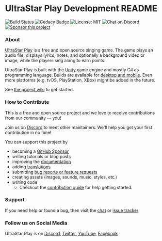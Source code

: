 # UltraStar Play Development README

[![Build Status](https://github.com/UltraStar-Deluxe/Play/actions/workflows/build-main-game.yml/badge.svg)](https://github.com/UltraStar-Deluxe/Play/actions/workflows/build-main-game.yml)
[![Codacy Badge](https://app.codacy.com/project/badge/Grade/7cb9f368e7cb49a580a2ab3ed4345a07)](https://www.codacy.com/gh/UltraStar-Deluxe/Play/dashboard?utm_source=github.com&amp;utm_medium=referral&amp;utm_content=UltraStar-Deluxe/Play&amp;utm_campaign=Badge_Grade)
[![License: MIT](https://img.shields.io/badge/License-MIT-yellow.svg)](https://github.com/UltraStar-Deluxe/Play/blob/master/LICENSE) 
[![Chat on Discord](https://img.shields.io/discord/957290213246390352)](https://discord.com/invite/PAUJFKCGbb)
[![Sponsor this project](https://img.shields.io/badge/-Sponsor-fafbfc?logo=GitHub%20Sponsors)](https://github.com/sponsors/achimmihca)

### About
[UltraStar Play](https://usplay.net/) is a free and open source singing game.
The game plays an audio file, displays lyrics, notes, and optionally a background video or image, while the players sing along to earn points.

UltraStar Play is built with the [Unity](https://unity.com/) game engine and mostly C# as programming language.
Builds are available for [desktop and mobile](https://github.com/UltraStar-Deluxe/Play/releases).
Even more platforms (e.g. tvOS, PlayStation, XBox) might be added in the future.

See [the project wiki](https://github.com/UltraStar-Deluxe/Play/wiki/First-Steps) to get started.

### How to Contribute
This is a free and open source project and we love to receive contributions from our community — you!

Join us on [Discord](https://discord.gg/PAUJFKCGbb) to meet other maintainers. We'll help you get your first contribution in no time!

You can support this project by

- becoming a [GitHub Sponsor](https://github.com/sponsors/achimmihca)
- writing tutorials or blog posts
- improving the [documentation](https://github.com/UltraStar-Deluxe/Play/wiki)
- adding [translations](https://github.com/UltraStar-Deluxe/Play/wiki/Translations,-Internationalization-(I18N))
- submitting [bug reports or feature requests](https://github.com/UltraStar-Deluxe/Play/issues)
- creating assets (images, sounds, music, styles, etc.)
- writing code
    - Checkout the [contribution guide](https://github.com/UltraStar-Deluxe/Play/blob/master/CONTRIBUTING.md) for help getting started.

### Support
If you need help or found a bug, then visit the [chat](https://discord.com/invite/PAUJFKCGbb) or [issue tracker](https://github.com/UltraStar-Deluxe/Play/issues)

### Follow us on Social Media
UltraStar Play is on [Discord](https://discord.gg/PAUJFKCGbb), [Twitter](https://twitter.com/UltraStar_Play), [YouTube](https://youtube.com/@ultrastar_play), [Facebook](https://www.facebook.com/UltraStar-Play-101984782475359)
